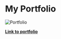 # My Portfolio

![Portfolio](https://i.imgur.com/pr8ZIH8.jpg)

**[Link to portfolio](https://jacksters1111.github.io/portfolio/)**